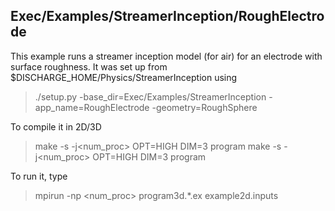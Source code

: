 ## Exec/Examples/StreamerInception/RoughElectrode

This example runs a streamer inception model (for air) for an electrode with surface roughness. 
It was set up from $DISCHARGE_HOME/Physics/StreamerInception using

> ./setup.py -base_dir=Exec/Examples/StreamerInception -app_name=RoughElectrode -geometry=RoughSphere

To compile it in 2D/3D

> make -s -j<num_proc> OPT=HIGH DIM=3 program
> make -s -j<num_proc> OPT=HIGH DIM=3 program

To run it, type

> mpirun -np <num_proc> program3d.*.ex example2d.inputs
